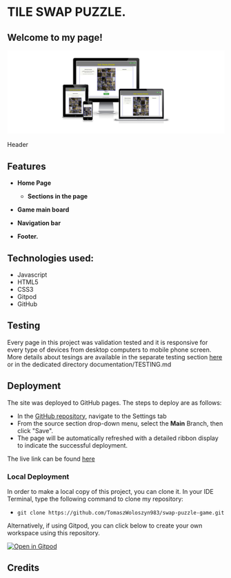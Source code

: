 # TILE SWAP PUZZLE.

## Welcome to my page! 

![Title image](assets/images/readMe/AmIResponsive.jpg)



Header




## Features

- **Home Page** 
    * **Sections in the page** 

- **Game main board** 

- **Navigation bar**
 
- **Footer.** 

## Technologies used:
  - Javascript
  - HTML5
  - CSS3
  - Gitpod
  - GitHub


## Testing
Every page in this project was validation tested and it is responsive for every type of devices from desktop computers to mobile phone screen.
More details about tesings are available in the separate testing section [here](documentation/TESTING.md) or in the dedicated directory documentation/TESTING.md




## Deployment

The site was deployed to GitHub pages. The steps to deploy are as follows: 
  - In the [GitHub repository](https://github.com/TomaszWoloszyn983/swap-puzzle-game), navigate to the Settings tab 
  - From the source section drop-down menu, select the **Main** Branch, then click "Save".
  - The page will be automatically refreshed with a detailed ribbon display to indicate the successful deployment.

The live link can be found [here](https://github.com/TomaszWoloszyn983/swap-puzzle-game)

### Local Deployment

In order to make a local copy of this project, you can clone it. In your IDE Terminal, type the following command to clone my repository:

- `git clone https://github.com/TomaszWoloszyn983/swap-puzzle-game.git`

Alternatively, if using Gitpod, you can click below to create your own workspace using this repository.

[![Open in Gitpod](https://gitpod.io/button/open-in-gitpod.svg)](https://gitpod.io/#https://github.com/TomaszWoloszyn983/swap-puzzle-game)


## Credits

